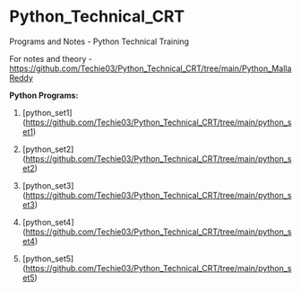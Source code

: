 # Python_Technical_CRT

Programs and Notes - Python Technical Training

For notes and theory - https://github.com/Techie03/Python_Technical_CRT/tree/main/Python_MallaReddy

**Python Programs:**

1) [python_set1] (https://github.com/Techie03/Python_Technical_CRT/tree/main/python_set1)

2) [python_set2] (https://github.com/Techie03/Python_Technical_CRT/tree/main/python_set2)

3) [python_set3] (https://github.com/Techie03/Python_Technical_CRT/tree/main/python_set3)

4) [python_set4] (https://github.com/Techie03/Python_Technical_CRT/tree/main/python_set4)

5) [python_set5] (https://github.com/Techie03/Python_Technical_CRT/tree/main/python_set5)
